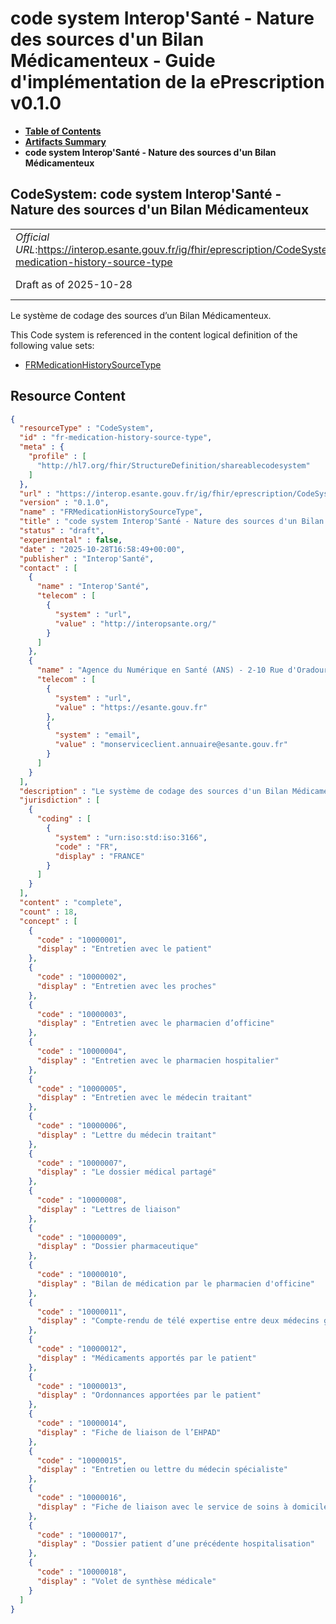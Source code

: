 # code system Interop'Santé - Nature des sources d'un Bilan Médicamenteux - Guide d'implémentation de la ePrescription v0.1.0

* [**Table of Contents**](toc.md)
* [**Artifacts Summary**](artifacts.md)
* **code system Interop'Santé - Nature des sources d'un Bilan Médicamenteux**

## CodeSystem: code system Interop'Santé - Nature des sources d'un Bilan Médicamenteux 

| | |
| :--- | :--- |
| *Official URL*:https://interop.esante.gouv.fr/ig/fhir/eprescription/CodeSystem/fr-medication-history-source-type | *Version*:0.1.0 |
| Draft as of 2025-10-28 | *Computable Name*:FRMedicationHistorySourceType |

 
Le système de codage des sources d’un Bilan Médicamenteux. 

 This Code system is referenced in the content logical definition of the following value sets: 

* [FRMedicationHistorySourceType](ValueSet-fr-medication-history-source-type.md)



## Resource Content

```json
{
  "resourceType" : "CodeSystem",
  "id" : "fr-medication-history-source-type",
  "meta" : {
    "profile" : [
      "http://hl7.org/fhir/StructureDefinition/shareablecodesystem"
    ]
  },
  "url" : "https://interop.esante.gouv.fr/ig/fhir/eprescription/CodeSystem/fr-medication-history-source-type",
  "version" : "0.1.0",
  "name" : "FRMedicationHistorySourceType",
  "title" : "code system Interop'Santé - Nature des sources d'un Bilan Médicamenteux",
  "status" : "draft",
  "experimental" : false,
  "date" : "2025-10-28T16:58:49+00:00",
  "publisher" : "Interop'Santé",
  "contact" : [
    {
      "name" : "Interop'Santé",
      "telecom" : [
        {
          "system" : "url",
          "value" : "http://interopsante.org/"
        }
      ]
    },
    {
      "name" : "Agence du Numérique en Santé (ANS) - 2-10 Rue d'Oradour-sur-Glane, 75015 Paris",
      "telecom" : [
        {
          "system" : "url",
          "value" : "https://esante.gouv.fr"
        },
        {
          "system" : "email",
          "value" : "monserviceclient.annuaire@esante.gouv.fr"
        }
      ]
    }
  ],
  "description" : "Le système de codage des sources d'un Bilan Médicamenteux.",
  "jurisdiction" : [
    {
      "coding" : [
        {
          "system" : "urn:iso:std:iso:3166",
          "code" : "FR",
          "display" : "FRANCE"
        }
      ]
    }
  ],
  "content" : "complete",
  "count" : 18,
  "concept" : [
    {
      "code" : "10000001",
      "display" : "Entretien avec le patient"
    },
    {
      "code" : "10000002",
      "display" : "Entretien avec les proches"
    },
    {
      "code" : "10000003",
      "display" : "Entretien avec le pharmacien d’officine"
    },
    {
      "code" : "10000004",
      "display" : "Entretien avec le pharmacien hospitalier"
    },
    {
      "code" : "10000005",
      "display" : "Entretien avec le médecin traitant"
    },
    {
      "code" : "10000006",
      "display" : "Lettre du médecin traitant"
    },
    {
      "code" : "10000007",
      "display" : "Le dossier médical partagé"
    },
    {
      "code" : "10000008",
      "display" : "Lettres de liaison"
    },
    {
      "code" : "10000009",
      "display" : "Dossier pharmaceutique"
    },
    {
      "code" : "10000010",
      "display" : "Bilan de médication par le pharmacien d'officine"
    },
    {
      "code" : "10000011",
      "display" : "Compte-rendu de télé expertise entre deux médecins généralistes pour un patient admis en EHPAD"
    },
    {
      "code" : "10000012",
      "display" : "Médicaments apportés par le patient"
    },
    {
      "code" : "10000013",
      "display" : "Ordonnances apportées par le patient"
    },
    {
      "code" : "10000014",
      "display" : "Fiche de liaison de l’EHPAD"
    },
    {
      "code" : "10000015",
      "display" : "Entretien ou lettre du médecin spécialiste"
    },
    {
      "code" : "10000016",
      "display" : "Fiche de liaison avec le service de soins à domicile"
    },
    {
      "code" : "10000017",
      "display" : "Dossier patient d’une précédente hospitalisation"
    },
    {
      "code" : "10000018",
      "display" : "Volet de synthèse médicale"
    }
  ]
}

```
